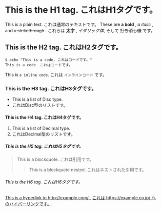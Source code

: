 # This is the H1 tag. これはH1タグです。

This is a plain text.
これは通常のテキストです。
These are **a bold** , *a italic* , and ~~a strikethrough~~ .
これらは **太字** , *イタリック体*, そして ~~打ち消し線~~ です。


## This is the H2 tag. これはH2タグです。

```
$ echo "This is a code. これはコードです。"
This is a code. これはコードです。
```

This is `a inline code`.
これは `インラインコード` です。


### This is the H3 tag. これはH3タグです。

- This is a list of Disc type.
- これはDisc型のリストです。


#### This is the H4 tag. これはH4タグです。

1. This is a list of Decimal type.
2. これはDecimal型のリストです。


##### This is the H5 tag. これはH5タグです。

> This is a blockquote.
> これは引用です。
>> This is a blockquote nested.
>> これはネストされた引用です。


###### This is the H6 tag. これはH6タグです。

[This is a hyperlink to <http://example.com/> .](http://example.com/)
[これは <https://example.co.jp/> へのハイパーリンクです。](https://example.co.jp/)
